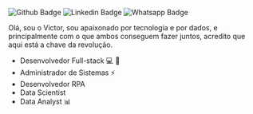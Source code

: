 ![Github Badge](https://img.shields.io/badge/-Github-000?style=flat-square&logo=Github&logoColor=white&link=https://github.com/victorhgalves/)
![Linkedin Badge](https://img.shields.io/badge/-LinkedIn-blue?style=flat-square&logo=Linkedin&logoColor=white&link=https://www.linkedin.com/in/victorhgalves/)
![Whatsapp Badge](https://img.shields.io/badge/-Whatsapp-4CA143?style=flat-square&labelColor=4CA143&logo=whatsapp&logoColor=white&link=https://api.whatsapp.com/send?phone=5561983181951&text=Opa)

Olá, sou o Victor, sou apaixonado por tecnologia e por dados, e principalmente com o que ambos conseguem fazer juntos, acredito que aqui está a chave da revolução.

- Desenvolvedor Full-stack 💻 :floppy_disk:
- Administrador de Sistemas ⚡
- Desenvolvedor RPA 
- Data Scientist 
- Data Analyst 📊

